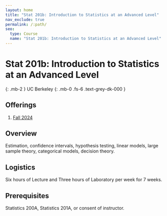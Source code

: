 ```yaml
---
layout: home
title: "Stat 201b: Introduction to Statistics at an Advanced Level"
nav_exclude: true
permalink: /:path/
seo:
  type: Course
  name: "Stat 201b: Introduction to Statistics at an Advanced Level"
---
```


# Stat 201b: Introduction to Statistics at an Advanced Level
{: .mb-2 }
UC Berkeley
{: .mb-0 .fs-6 .text-grey-dk-000 }



## Offerings

1. [Fall 2024](fall-2024)




## Overview

Estimation, confidence intervals, hypothesis testing, linear models, large sample theory, categorical models, decision theory. 

## Logistics

Six hours of Lecture and  Three hours of Laboratory per week for 7 weeks.

## Prerequisites

Statistics 200A, Statistics 201A, or consent of instructor.

